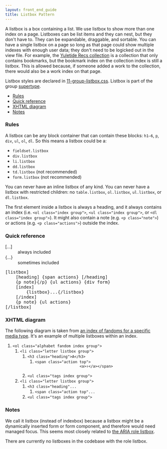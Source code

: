 ```yaml
---
layout: front_end_guide
title: Listbox Pattern
---
```


A listbox is a box containing a list. We use listbox to show more than one index on a page. Listboxes can be list items and they can nest, but they don't have to. They can be expandable, draggable, and sortable. You can have a single listbox on a page so long as that page could show multiple indexes with enough user data; they don't need to be logicked out in the view file. For example, the [Yuletide Recs collection](http://archiveofourown.org/collections/yuletide_recs) is a collection that only contains bookmarks, but the bookmark index on the collection index is still a listbox. This is allowed because, if someone added a work to the collection, there would also be a work index on that page.

Listbox styles are declared in [11-group-listbox.css](https://github.com/otwcode/otwarchive/blob/master/public/stylesheets/site/2.0/11-group-listbox.css). Listbox is part of the group [supertype](supertype).

* [Rules](#rules)
* [Quick reference](#quick-reference)
* [XHTML diagram](#xhtml-diagram)
* [Notes](#notes)

<h3 id="rules">Rules</h3>

A listbox can be any block container that can contain these blocks: `h1—6`, `p`, `div`, `ul`, `ol`, `dl`. So this means a listbox could be a:

* `fieldset.listbox`
* `div.listbox`
* `li.listbox`
* `dd.listbox`
* `td.listbox` (not recommended)
* `form.listbox` (not recommended)

You can never have an inline listbox of any kind. You can never have a listbox with restricted children: no `table.listbox`, `ol.listbox`, `ul.listbox`, or `dl.listbox`.

The first element inside a listbox is always a heading, and it always contains an index (i.e. `<ol class="index group">`, `<ul class="index group">`, or `<dl class="index group">`). It might also contain a note (e.g. `<p class="note">`) or actions (e.g. `<p class="actions">`) outside the index.

<h3 id="quick-reference">Quick reference</h3>

<dl class="key"><dt>[...]</dt><dd>always included</dd>
<dt>{...}</dt><dd>sometimes included</dd></dl>

<pre>
[listbox]
	[heading] {span actions} [/heading]
	{p note}{/p} {ul actions} {div form}
	[index]
		{listbox}...{/listbox}
	[/index]
	{p note} {ul actions}
[/listbox]
</pre>

<h3 id="xhtml-diagram">XHTML diagram</h3>

The following diagram is taken from [an index of fandoms for a specific media type](http://archiveofourown.org/media/Theater/fandoms). It's an example of multiple listboxes within an index.

<div class="diagram">
  <ol>
    <li>
      <code>&lt;ol class="alphabet fandom index group"&gt;</code>
      <ol>
        <li>
          <code>&lt;li class="letter listbox group"&gt;</code>
          <ol>
            <li>
              <code>&lt;h3 class="heading"&gt;A&lt;/h3&gt;</code>
              <ol>
                <li>
                  <code>&lt;span class="action top"&gt;
                    <span>&lt;a&gt;↑&lt;/a&gt;</span>&lt;/span&gt;
                  </code>
                </li>
              </ol>
            </li>
            <li>
              <code>&lt;ul class="tags index group"&gt;</code>
            </li>
          </ol>
        </li>
        <li>
          <code>&lt;li class="letter listbox group"&gt;</code>
          <ol>
            <li>
              <code>&lt;h3 class="heading"...</code>
              <ol>
                <li>
                  <code>&lt;span class="action top"...</code>
                </li>
              </ol>
            </li>
            <li>
              <code>&lt;ul class="tags index group"&gt;</code>
            </li>
          </ol>
        </li>
      </ol>
    </li>
  </ol>
</div>

<h3 id="notes">Notes</h3>

We call it listbox (instead of indexbox) because a listbox might be a dynamically inserted form or form component, and therefore would need managed focus. This seems most closely related to [the ARIA role listbox](http://www.w3.org/TR/wai-aria/roles#listbox).

There are currently no listboxes in the codebase with the role listbox.